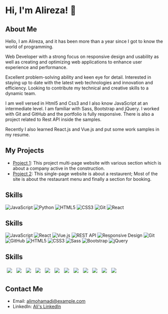 # Hi, I'm Alireza! 👋

## About Me
Hello, I am Alireza, and it has been more than a year since I got to know the world of programming.

Web Developer with a strong focus on responsive design and usability as well as creating and optimizing web applications to enhance user experience and performance.

Excellent problem-solving ability and keen eye for detail. Interested in staying up to date with the latest web technologies and innovation and efficiency. Looking to contribute my technical and creative skills to a dynamic team.

I am well versed in Html5 and Css3 and I also know JavaScript at an intermediate level. I am familiar with Sass, Bootstrap and jQuery. I worked with Git and GitHub and the portfolio is fully responsive. There is also a project related to Rest API inside the samples.

Recently I also learned React.js and Vue.js and put some work samples in my resume.

## My Projects
- [Project 1](https://constructionreact2023.netlify.app/): This project multi-page website with various section which is about a company active in the construction.
- [Project 2](https://restaurentjs2023.netlify.app/): This single-page website is about a restaurent; Most of the site is about the restaurant menu and finally a section for booking.

## Skills
![JavaScript](https://img.shields.io/badge/-JavaScript-f9f9f9?style=flat&logo=javascript)
![Python](https://img.shields.io/badge/-Python-f9f9f9?style=flat&logo=python)
![HTML5](https://img.shields.io/badge/-HTML5-f9f9f9?style=flat&logo=html5)
![CSS3](https://img.shields.io/badge/-CSS3-f9f9f9?style=flat&logo=css3&logoColor=1572B6)
![Git](https://img.shields.io/badge/-Git-f9f9f9?style=flat&logo=git)
![React](https://img.shields.io/badge/-React-f9f9f9?style=flat&logo=react)
## Skills
![JavaScript](https://img.shields.io/badge/-JavaScript-silver?style=for-the-badge&logo=javascript&logoColor=F7DF1E)
![React](https://img.shields.io/badge/-React-silver?style=for-the-badge&logo=react&logoColor=61DAFB)
![Vue.js](https://img.shields.io/badge/-Vue.js-silver?style=for-the-badge&logo=vue.js&logoColor=4FC08D)
![REST API](https://img.shields.io/badge/-REST&#32;API-silver?style=for-the-badge&logo=api&logoColor=black)
![Responsive Design](https://img.shields.io/badge/-Responsive&#32;Design-silver?style=for-the-badge&logo=responsive&logoColor=1572B6)
![Git](https://img.shields.io/badge/-Git-silver?style=for-the-badge&logo=git&logoColor=F05033)
![GitHub](https://img.shields.io/badge/-GitHub-silver?style=for-the-badge&logo=github&logoColor=181717)
![HTML5](https://img.shields.io/badge/-HTML5-silver?style=for-the-badge&logo=html5&logoColor=DD4B25)
![CSS3](https://img.shields.io/badge/-CSS3-silver?style=for-the-badge&logo=css3&logoColor=1572B6)
![Sass](https://img.shields.io/badge/-Sass-silver?style=for-the-badge&logo=sass&logoColor=CC6699)
![Bootstrap](https://img.shields.io/badge/-Bootstrap-silver?style=for-the-badge&logo=bootstrap&logoColor=7952B3)
![jQuery](https://img.shields.io/badge/-jQuery-silver?style=for-the-badge&logo=jquery&logoColor=0769AD)
## Skills
<span style="display: inline-block; border-radius: 12px; overflow: hidden; padding: 5px;">
    <img src="https://img.shields.io/badge/-JavaScript-silver?style=for-the-badge&logo=javascript&logoColor=F7DF1E" />
</span>
<span style="display: inline-block; border-radius: 12px; overflow: hidden; padding: 5px;">
    <img src="https://img.shields.io/badge/-React-silver?style=for-the-badge&logo=react&logoColor=61DAFB" />
</span>
<span style="display: inline-block; border-radius: 12px; overflow: hidden; padding: 5px;">
    <img src="https://img.shields.io/badge/-Vue.js-silver?style=for-the-badge&logo=vue.js&logoColor=4FC08D" />
</span>
<span style="display: inline-block; border-radius: 12px; overflow: hidden; padding: 5px;">
    <img src="https://img.shields.io/badge/-REST&#32;API-silver?style=for-the-badge&logo=api&logoColor=black" />
</span>
<span style="display: inline-block; border-radius: 12px; overflow: hidden; padding: 5px;">
    <img src="https://img.shields.io/badge/-Responsive&#32;Design-silver?style=for-the-badge&logo=responsive&logoColor=1572B6" />
</span>
<span style="display: inline-block; border-radius: 12px; overflow: hidden; padding: 5px;">
    <img src="https://img.shields.io/badge/-Git-silver?style=for-the-badge&logo=git&logoColor=F05033" />
</span>
<span style="display: inline-block; border-radius: 12px; overflow: hidden; padding: 5px;">
    <img src="https://img.shields.io/badge/-GitHub-silver?style=for-the-badge&logo=github&logoColor=181717" />
</span>
<span style="display: inline-block; border-radius: 12px; overflow: hidden; padding: 5px;">
    <img src="https://img.shields.io/badge/-HTML5-silver?style=for-the-badge&logo=html5&logoColor=E34F26" />
</span>
<span style="display: inline-block; border-radius: 12px; overflow: hidden; padding: 5px;">
    <img src="https://img.shields.io/badge/-CSS3-silver?style=for-the-badge&logo=css3&logoColor=1572B6" />
</span>
<span style="display: inline-block; border-radius: 12px; overflow: hidden; padding: 5px;">
    <img src="https://img.shields.io/badge/-Sass-silver?style=for-the-badge&logo=sass&logoColor=CC6699" />
</span>
<span style="display: inline-block; border-radius: 12px; overflow: hidden; padding: 5px;">
    <img src="https://img.shields.io/badge/-Bootstrap-silver?style=for-the-badge&logo=bootstrap&logoColor=7952B3" />
</span>
<span style="display: inline-block; border-radius: 12px; overflow: hidden; padding: 5px;">
    <img src="https://img.shields.io/badge/-jQuery-silver?style=for-the-badge&logo=jquery&logoColor=0769AD" />
</span>





## Contact Me
- Email: alimohamadi@example.com
- LinkedIn: [Ali's LinkedIn](https://www.linkedin.com/in/alimohamadi)
